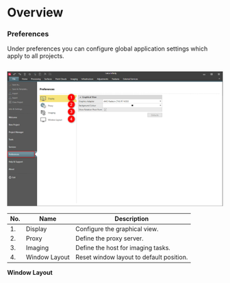 # Overview

### Preferences

Under preferences you can configure global application settings which apply to all projects.

|  |  |
| --- | --- |

![Image](graphics/00825566.jpg)

| No. | Name | Description |
| --- | --- | --- |
| 1. | Display | Configure the graphical view. |
| 2. | Proxy | Define the proxy server. |
| 3. | Imaging | Define the host for imaging tasks. |
| 4. | Window Layout | Reset window layout to default position. |

**Window Layout**

